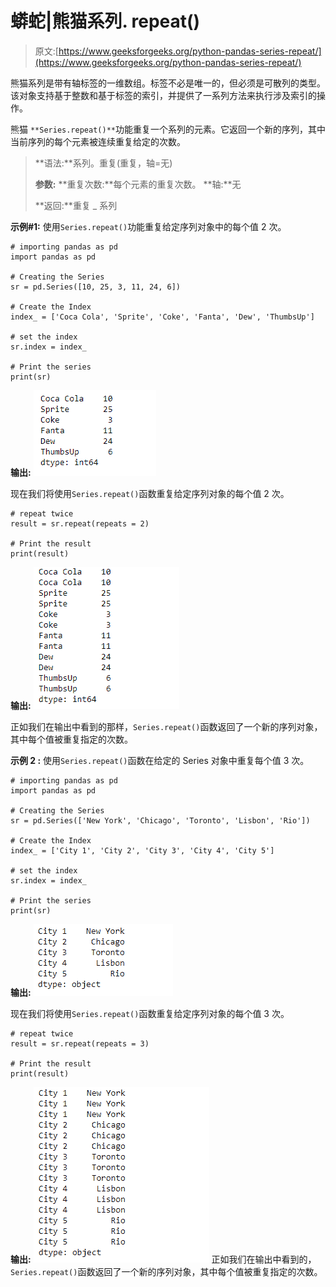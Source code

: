 # 蟒蛇|熊猫系列. repeat()

> 原文:[https://www.geeksforgeeks.org/python-pandas-series-repeat/](https://www.geeksforgeeks.org/python-pandas-series-repeat/)

熊猫系列是带有轴标签的一维数组。标签不必是唯一的，但必须是可散列的类型。该对象支持基于整数和基于标签的索引，并提供了一系列方法来执行涉及索引的操作。

熊猫 `**Series.repeat()**`功能重复一个系列的元素。它返回一个新的序列，其中当前序列的每个元素被连续重复给定的次数。

> **语法:**系列。重复(重复，轴=无)
> 
> **参数:**
> **重复次数:**每个元素的重复次数。
> **轴:**无
> 
> **返回:**重复 _ 系列

**示例#1:** 使用`Series.repeat()`功能重复给定序列对象中的每个值 2 次。

```
# importing pandas as pd
import pandas as pd

# Creating the Series
sr = pd.Series([10, 25, 3, 11, 24, 6])

# Create the Index
index_ = ['Coca Cola', 'Sprite', 'Coke', 'Fanta', 'Dew', 'ThumbsUp']

# set the index
sr.index = index_

# Print the series
print(sr)
```

**输出:**
![](img/dab04769c1239f7411b50876f1fa5e58.png)

现在我们将使用`Series.repeat()`函数重复给定序列对象的每个值 2 次。

```
# repeat twice
result = sr.repeat(repeats = 2)

# Print the result
print(result)
```

**输出:**
![](img/1ae4a74b2a5c0682928e40aa55564ee2.png)

正如我们在输出中看到的那样，`Series.repeat()`函数返回了一个新的序列对象，其中每个值被重复指定的次数。

**示例 2 :** 使用`Series.repeat()`函数在给定的 Series 对象中重复每个值 3 次。

```
# importing pandas as pd
import pandas as pd

# Creating the Series
sr = pd.Series(['New York', 'Chicago', 'Toronto', 'Lisbon', 'Rio'])

# Create the Index
index_ = ['City 1', 'City 2', 'City 3', 'City 4', 'City 5'] 

# set the index
sr.index = index_

# Print the series
print(sr)
```

**输出:**
![](img/bfc5bec87aa0da73e88c85b8b53f1171.png)

现在我们将使用`Series.repeat()`函数重复给定序列对象的每个值 3 次。

```
# repeat twice
result = sr.repeat(repeats = 3)

# Print the result
print(result)
```

**输出:**
![](img/90a6a8690d002300461f2973f8a6ca23.png)
正如我们在输出中看到的，`Series.repeat()`函数返回了一个新的序列对象，其中每个值被重复指定的次数。